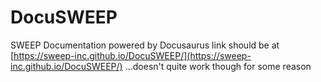 # DocuSWEEP
SWEEP Documentation powered by Docusaurus
link should be at [https://sweep-inc.github.io/DocuSWEEP/](https://sweep-inc.github.io/DocuSWEEP/) ...doesn't quite work though for some reason
